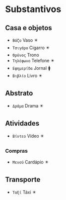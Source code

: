 # Substantivos

## Casa e objetos

-   `Βάζο` Vaso ✴️
-   `Τσιγάρο` Cigarro ✴️
-   `Θρόνος` Trono
-   `Τηλέφωνο` Telefone ✴️
-   `Εφημερίδα` Jornal 🚺
-   `Βιβλίο` Livro ✴️

## Abstrato

-   `Δράμα` Drama ✴️

## Atividades

-   `Βίντεο` Vídeo ✴️

### Compras

-   `Μενού` Cardápio ✴️

## Transporte

-   `Ταξί` Táxi ✴️
